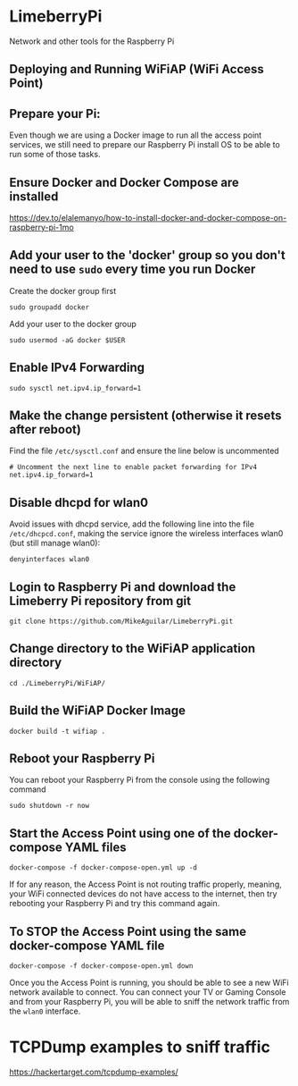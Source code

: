 # LimeberryPi
Network and other tools for the Raspberry Pi

## Deploying and Running WiFiAP (WiFi Access Point)

## Prepare your Pi:

Even though we are using a Docker image to run all the access point services, we still need to prepare our Raspberry Pi install OS to be able to run some of those tasks.

## Ensure Docker and Docker Compose are installed
https://dev.to/elalemanyo/how-to-install-docker-and-docker-compose-on-raspberry-pi-1mo

## Add your user to the 'docker' group so you don't need to use `sudo` every time you run Docker
Create the docker group first

`sudo groupadd docker`

Add your user to the docker group

`sudo usermod -aG docker $USER`

## Enable IPv4 Forwarding
`sudo sysctl net.ipv4.ip_forward=1`


## Make the change persistent (otherwise it resets after reboot)
Find the file `/etc/sysctl.conf` and ensure the line below is uncommented

```
# Uncomment the next line to enable packet forwarding for IPv4
net.ipv4.ip_forward=1
```

## Disable dhcpd for wlan0

Avoid issues with  dhcpd service, add the following line into the file `/etc/dhcpcd.conf`, making the service ignore the wireless interfaces wlan0 (but still manage wlan0):

`denyinterfaces wlan0`


## Login to Raspberry Pi and download the Limeberry Pi repository from git

`git clone https://github.com/MikeAguilar/LimeberryPi.git`


## Change directory to the WiFiAP application directory

`cd ./LimeberryPi/WiFiAP/`

## Build the WiFiAP Docker Image

`docker build -t wifiap .`

## Reboot your Raspberry Pi
You can reboot your Raspberry Pi from the console using the following command

`sudo shutdown -r now` 

## Start the Access Point using one of the docker-compose YAML files

`docker-compose -f docker-compose-open.yml up -d`

If for any reason, the Access Point is not routing traffic properly, meaning, your WiFi connected devices do not have access to the internet, then try rebooting your Raspberry Pi and try this command again.

## To STOP the Access Point using the same docker-compose YAML file

`docker-compose -f docker-compose-open.yml down`

Once you the Access Point is running, you should be able to see a new WiFi network available to connect. 
You can connect your TV or Gaming Console and from your Raspberry Pi, you will be able to sniff the network traffic from the `wlan0` interface.

# TCPDump examples to sniff traffic
https://hackertarget.com/tcpdump-examples/
